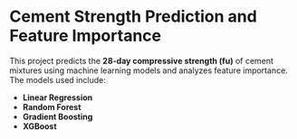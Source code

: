 # Cement Strength Prediction and Feature Importance

This project predicts the **28-day compressive strength (fu)** of cement mixtures using machine learning models and analyzes feature importance. The models used include:

- **Linear Regression**
- **Random Forest**
- **Gradient Boosting**
- **XGBoost**
